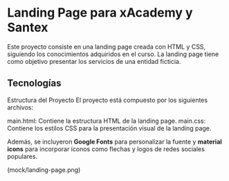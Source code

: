 # Landing Page para xAcademy y Santex
Este proyecto consiste en una landing page creada con HTML y CSS, siguiendo los conocimientos adquiridos en el curso. La landing page tiene como objetivo presentar los servicios de una entidad ficticia.

## Tecnologías
Estructura del Proyecto
El proyecto está compuesto por los siguientes archivos:

main.html: Contiene la estructura HTML de la landing page.
main.css: Contiene los estilos CSS para la presentación visual de la landing page.

Además, se incluyeron **Google Fonts** para personalizar la fuente y **material icons** para incorporar íconos como flechas y logos de redes sociales populares. 

(mock/landing-page.png)

